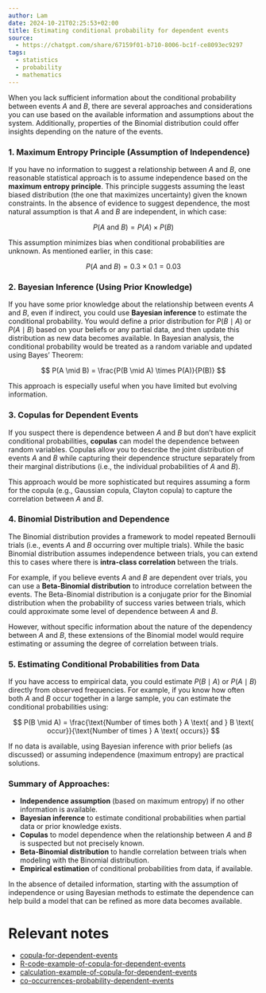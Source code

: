 ```yaml
---
author: Lam
date: 2024-10-21T02:25:53+02:00
title: Estimating conditional probability for dependent events
source:
  - https://chatgpt.com/share/67159f01-b710-8006-bc1f-ce8093ec9297
tags:
  - statistics
  - probability
  - mathematics
---
```


When you lack sufficient information about the conditional probability between events $A$ and $B$, there are several approaches and considerations you can use based on the available information and assumptions about the system. Additionally, properties of the Binomial distribution could offer insights depending on the nature of the events.

### 1. **Maximum Entropy Principle** (Assumption of Independence)
If you have no information to suggest a relationship between $A$ and $B$, one reasonable statistical approach is to assume independence based on the **maximum entropy principle**. This principle suggests assuming the least biased distribution (the one that maximizes uncertainty) given the known constraints. In the absence of evidence to suggest dependence, the most natural assumption is that $A$ and $B$ are independent, in which case:

$$
P(A \text{ and } B) = P(A) \times P(B)
$$

This assumption minimizes bias when conditional probabilities are unknown. As mentioned earlier, in this case:

$$
P(A \text{ and } B) = 0.3 \times 0.1 = 0.03
$$

### 2. **Bayesian Inference** (Using Prior Knowledge)
If you have some prior knowledge about the relationship between events $A$ and $B$, even if indirect, you could use **Bayesian inference** to estimate the conditional probability. You would define a prior distribution for $P(B \mid A)$ or $P(A \mid B)$ based on your beliefs or any partial data, and then update this distribution as new data becomes available. In Bayesian analysis, the conditional probability would be treated as a random variable and updated using Bayes’ Theorem:

$$
P(A \mid B) = \frac{P(B \mid A) \times P(A)}{P(B)}
$$

This approach is especially useful when you have limited but evolving information.

### 3. **Copulas for Dependent Events**
If you suspect there is dependence between $A$ and $B$ but don’t have explicit conditional probabilities, **copulas** can model the dependence between random variables. Copulas allow you to describe the joint distribution of events $A$ and $B$ while capturing their dependence structure separately from their marginal distributions (i.e., the individual probabilities of $A$ and $B$).

This approach would be more sophisticated but requires assuming a form for the copula (e.g., Gaussian copula, Clayton copula) to capture the correlation between $A$ and $B$.

### 4. **Binomial Distribution and Dependence**
The Binomial distribution provides a framework to model repeated Bernoulli trials (i.e., events $A$ and $B$ occurring over multiple trials). While the basic Binomial distribution assumes independence between trials, you can extend this to cases where there is **intra-class correlation** between the trials.

For example, if you believe events $A$ and $B$ are dependent over trials, you can use a **Beta-Binomial distribution** to introduce correlation between the events. The Beta-Binomial distribution is a conjugate prior for the Binomial distribution when the probability of success varies between trials, which could approximate some level of dependence between $A$ and $B$.

However, without specific information about the nature of the dependency between $A$ and $B$, these extensions of the Binomial model would require estimating or assuming the degree of correlation between trials.

### 5. **Estimating Conditional Probabilities from Data**
If you have access to empirical data, you could estimate $P(B \mid A)$ or $P(A \mid B)$ directly from observed frequencies. For example, if you know how often both $A$ and $B$ occur together in a large sample, you can estimate the conditional probabilities using:

$$
P(B \mid A) = \frac{\text{Number of times both } A \text{ and } B \text{ occur}}{\text{Number of times } A \text{ occurs}}
$$

If no data is available, using Bayesian inference with prior beliefs (as discussed) or assuming independence (maximum entropy) are practical solutions.

### Summary of Approaches:

- **Independence assumption** (based on maximum entropy) if no other information is available.
- **Bayesian inference** to estimate conditional probabilities when partial data or prior knowledge exists.
- **Copulas** to model dependence when the relationship between $A$ and $B$ is suspected but not precisely known.
- **Beta-Binomial distribution** to handle correlation between trials when modeling with the Binomial distribution.
- **Empirical estimation** of conditional probabilities from data, if available.

In the absence of detailed information, starting with the assumption of independence or using Bayesian methods to estimate the dependence can help build a model that can be refined as more data becomes available.

# Relevant notes

- [copula-for-dependent-events](Resources/copula-for-dependent-events.md)
- [R-code-example-of-copula-for-dependent-events](Resources/R-code-example-of-copula-for-dependent-events.md)
- [calculation-example-of-copula-for-dependent-events](Resources/calculation-example-of-copula-for-dependent-events.md)
- [co-occurrences-probability-dependent-events](Resources/co-occurrences-probability-dependent-events.md)
